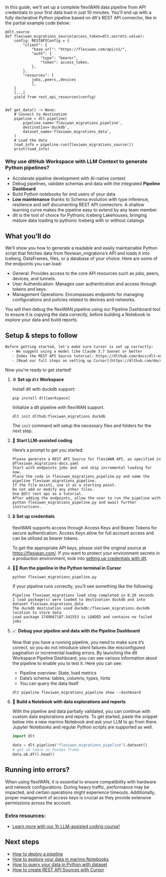 In this guide, we'll set up a complete flexiWAN data pipeline from API credentials to your first data load in just 10 minutes. You'll end up with a fully declarative Python pipeline based on dlt's REST API connector, like in the partial example code below:

```python-outcome
@dlt.source
def flexiwan_migrations_source(access_token=dlt.secrets.value):
    config: RESTAPIConfig = {
        "client": {
            "base_url": "https://flexiwan.com/api/v1/",
            "auth": {
                "type": "bearer",
                "token": access_token,
            },
        },
        "resources": [
            jobs,,peers,,devices
            ],
    }
    [...]
    yield from rest_api_resources(config)


def get_data() -> None:
    # Connect to destination
    pipeline = dlt.pipeline(
        pipeline_name='flexiwan_migrations_pipeline',
        destination='duckdb',
        dataset_name='flexiwan_migrations_data', 
    )
    # Load the data
    load_info = pipeline.run(flexiwan_migrations_source())
    print(load_info) 
```

### Why use dltHub Workspace with LLM Context to generate Python pipelines?

- Accelerate pipeline development with AI-native context
- Debug pipelines, validate schemas and data with the integrated **Pipeline Dashboard**
- Build Python notebooks for end users of your data
- **Low maintenance** thanks to Schema evolution with type inference, resilience and self documenting REST API connectors. A shallow learning curve makes the pipeline easy to extend by any team member
- dlt is the tool of choice for Pythonic Iceberg Lakehouses, bringing mature data loading to pythonic Iceberg with or without catalogs

## What you’ll do

We’ll show you how to generate a readable and easily maintainable Python script that fetches data from flexiwan_migrations’s API and loads it into Iceberg, DataFrames, files, or a database of your choice. Here are some of the endpoints you can load:

- General: Provides access to the core API resources such as jobs, peers, devices, and tunnels.
- User Authentication: Manages user authentication and access through tokens and keys.
- Management Operations: Encompasses endpoints for managing configurations and policies related to devices and networks.

You will then debug the flexiWAN pipeline using our Pipeline Dashboard tool to ensure it is copying the data correctly, before building a Notebook to explore your data and build reports.

## Setup & steps to follow

```default
Before getting started, let's make sure Cursor is set up correctly:
   - We suggest using a model like Claude 3.7 Sonnet or better
   - Index the REST API Source tutorial: https://dlthub.com/docs/dlt-ecosystem/verified-sources/rest_api/ and add it to context as **@dlt rest api**
   - [Read our full steps on setting up Cursor](https://dlthub.com/docs/dlt-ecosystem/llm-tooling/cursor-restapi#23-configuring-cursor-with-documentation)
```

Now you're ready to get started!

1. ⚙️ **Set up `dlt` Workspace**
    
    Install dlt with duckdb support:
    ```shell
    pip install dlt[workspace]
    ```

    Initialize a dlt pipeline with flexiWAN support.
    ```shell
    dlt init dlthub:flexiwan_migrations duckdb
    ```

    The `init` command will setup the necessary files and folders for the next step.
    
2. 🤠 **Start LLM-assisted coding**
    
    Here’s a prompt to get you started:
    
    ```prompt
    Please generate a REST API Source for flexiWAN API, as specified in @flexiwan_migrations-docs.yaml 
    Start with endpoints jobs and  and skip incremental loading for now. 
    Place the code in flexiwan_migrations_pipeline.py and name the pipeline flexiwan_migrations_pipeline. 
    If the file exists, use it as a starting point. 
    Do not add or modify any other files. 
    Use @dlt rest api as a tutorial. 
    After adding the endpoints, allow the user to run the pipeline with python flexiwan_migrations_pipeline.py and await further instructions.
    ```

    
3. 🔒 **Set up credentials** 
    
    flexiWAN supports access through Access Keys and Bearer Tokens for secure authentication. Access Keys allow for full account access and can be utilized as bearer tokens.
    
    To get the appropriate API keys, please visit the original source at https://flexiwan.com/.
    If you want to protect your environment secrets in a production environment, look into [setting up credentials with dlt](https://dlthub.com/docs/walkthroughs/add_credentials).
    
4. 🏃‍♀️ **Run the pipeline in the Python terminal in Cursor**
    
    ```shell
    python flexiwan_migrations_pipeline.py
    ```
    
    If your pipeline runs correctly, you’ll see something like the following:
    
    ```shell
    Pipeline flexiwan_migrations load step completed in 0.26 seconds
    1 load package(s) were loaded to destination duckdb and into dataset flexiwan_migrations_data
    The duckdb destination used duckdb:/flexiwan_migrations.duckdb location to store data
    Load package 1749667187.541553 is LOADED and contains no failed jobs
    ```
    
5. 📈 **Debug your pipeline and data with the Pipeline Dashboard**

    Now that you have a running pipeline, you need to make sure it’s correct, so you do not introduce silent failures like misconfigured pagination or incremental loading errors. By launching the dlt Workspace Pipeline Dashboard, you can see various information about the pipeline to enable you to test it. Here you can see:
    - Pipeline overview: State, load metrics
    - Data’s schema: tables, columns, types, hints
    - You can query the data itself
    
    ```shell
    dlt pipeline flexiwan_migrations_pipeline show --dashboard
    ```
    
6. 🐍 **Build a Notebook with data explorations and reports**

    With the pipeline and data partially validated, you can continue with custom data explorations and reports. To get started, paste the snippet below into a new marimo Notebook and ask your LLM to go from there. Jupyter Notebooks and regular Python scripts are supported as well.

    
    ```python
    import dlt

   data = dlt.pipeline("flexiwan_migrations_pipeline").dataset()
   # get ob table as Pandas frame
   data.ob.df().head()
    ```

## Running into errors?

When using flexiWAN, it is essential to ensure compatibility with hardware and network configurations. During heavy traffic, performance may be impacted, and certain operations might experience timeouts. Additionally, proper management of access keys is crucial as they provide extensive permissions across the account.

### Extra resources:

- [Learn more with our 1h LLM-assisted coding course!](https://www.youtube.com/watch?v=GGid70rnJuM)

## Next steps

- [How to deploy a pipeline](https://dlthub.com/docs/walkthroughs/deploy-a-pipeline)
- [How to explore your data in marimo Notebooks](https://dlthub.com/docs/general-usage/dataset-access/marimo)
- [How to query your data in Python with dataset](https://dlthub.com/docs/general-usage/dataset-access/dataset)
- [How to create REST API Sources with Cursor](https://dlthub.com/docs/dlt-ecosystem/llm-tooling/cursor-restapi)